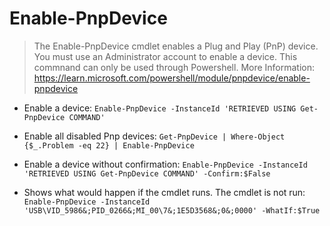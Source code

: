 # Enable-PnpDevice

> The Enable-PnpDevice cmdlet enables a Plug and Play (PnP) device. You must use an Administrator account to enable a device.
> This commnand can only be used through Powershell.
> More Information: <https://learn.microsoft.com/powershell/module/pnpdevice/enable-pnpdevice>

- Enable a device:
`Enable-PnpDevice -InstanceId 'RETRIEVED USING Get-PnpDevice COMMAND'`

- Enable all disabled Pnp devices:
`Get-PnpDevice | Where-Object {$_.Problem -eq 22} | Enable-PnpDevice`

- Enable a device without confirmation:
`Enable-PnpDevice -InstanceId 'RETRIEVED USING Get-PnpDevice COMMAND' -Confirm:$False`

- Shows what would happen if the cmdlet runs. The cmdlet is not run:
`Enable-PnpDevice -InstanceId 'USB\VID_5986&;PID_0266&;MI_00\7&;1E5D3568&;0&;0000' -WhatIf:$True`

